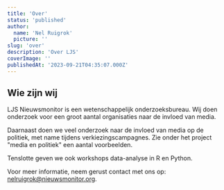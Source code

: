 ```yaml
---
title: 'Over'
status: 'published'
author:
  name: 'Nel Ruigrok'
  picture: ''
slug: 'over'
description: 'Over LJS'
coverImage: ''
publishedAt: '2023-09-21T04:35:07.000Z'
---
```


## Wie zijn wij

LJS Nieuwsmonitor is een wetenschappelijk onderzoeksbureau. Wij doen onderzoek voor een groot aantal organisaties naar de invloed van media.

Daarnaast doen we veel onderzoek naar de invloed van media op de politiek, met name tijdens verkiezingscampagnes. Zie onder het project "media en politiek" een aantal voorbeelden.

Tenslotte geven we ook workshops data-analyse in R en Python.

Voor meer informatie, neem gerust contact met ons op: [nelruigrok@nieuwsmonitor.org](mailto:nelruigrok@nieuwsmonitor.org).

